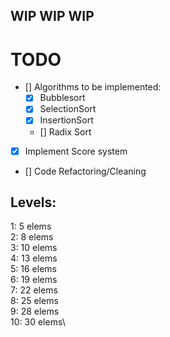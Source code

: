 ## WIP WIP WIP

# TODO
- [] Algorithms to be implemented:
    - [x] Bubblesort
    - [x] SelectionSort
    - [x] InsertionSort
    - [] Radix Sort
- [x] Implement Score system
- [] Code Refactoring/Cleaning

## Levels:
1: 5 elems\
2: 8 elems\
3: 10 elems\
4: 13 elems\
5: 16 elems\
6: 19 elems\
7: 22 elems\
8: 25 elems\
9: 28 elems\
10: 30 elems\



